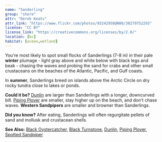 ```yaml
---
name: "Sanderling"
group: "shore"
attr: "Derek Keats"
attr_link: "https://www.flickr.com/photos/93242958@N00/30279752293"
license: "CC BY"
license_link: "https://creativecommons.org/licenses/by/2.0/"
location: [bc]
habitat: [ocean,wetland]
---
```

You're most likely to spot small flocks of Sanderlings (7-8 in) in their pale **winter** plumage - light gray above and white below with black legs and beak - chasing the waves and probing the sand for crabs and other small crustaceans on the beaches of the Atlantic, Pacific, and Gulf coasts.

In **summer**, Sanderlings breed on islands above the Arctic Circle on dry rocky tundra close to lakes or ponds.

**Could it be?** [Dunlin](/birds/dunlin/) are larger than Sanderlings with a longer, downcurved bill. [Piping Plover](/birds/pipplov/) are smaller, stay higher up on the beach, and don't chase waves. **Western Sandpipers** are smaller and browner than Sanderlings.

**Did you know?** After eating, Sanderlings will often regurgitate pellets of sand and mollusk and crustacean shells.

<!-- generated, do not edit -->
**See Also:**
[Black Oystercatcher](/birds/bloyster/),
[Black Turnstone](/birds/blturnstone/),
[Dunlin](/birds/dunlin/),
[Piping Plover](/birds/pipplov/),
[Spotted Sandpiper](/birds/spotsand/)
